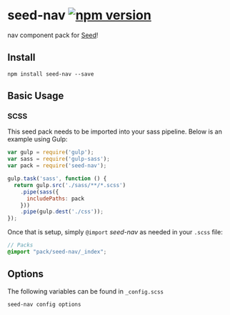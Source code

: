 # seed-nav [![npm version](https://badge.fury.io/js/seed-nav.svg)](https://badge.fury.io/js/seed-nav)

nav component pack for [Seed](https://github.com/helpscout/seed)!

## Install
```
npm install seed-nav --save
```


## Basic Usage

### SCSS
This seed pack needs to be imported into your sass pipeline. Below is an example using Gulp:


```javascript
var gulp = require('gulp');
var sass = require('gulp-sass');
var pack = require('seed-nav');

gulp.task('sass', function () {
  return gulp.src('./sass/**/*.scss')
    .pipe(sass({
      includePaths: pack
    }))
    .pipe(gulp.dest('./css'));
});
```

Once that is setup, simply `@import` *seed-nav* as needed in your `.scss` file:

```scss
// Packs
@import "pack/seed-nav/_index";
```

## Options

The following variables can be found in `_config.scss`

```scss
seed-nav config options
```
